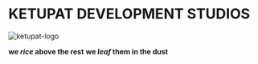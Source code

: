 KETUPAT DEVELOPMENT STUDIOS
===========================

![ketupat-logo](http://i.imgur.com/8ztIJ1G.png)

**we *rice* above the rest**
**we *leaf* them in the dust**

